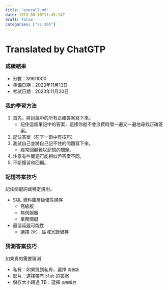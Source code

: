 ```yaml
---
title: "overall.md"
date: 1919-08-10T11:45:14Z
draft: false
categories: ["az-305"]
---
```




# Translated by ChatGTP

### 成績結果

* 分數：896/1000
* 準備日期：2023年11月13日
* 考試日期：2023年11月20日

### 我的學習方法

1. 首先，將討論中的所有正確答案寫下來。
   * 記住這個筆記中的答案，這樣你就不會浪費時間一遍又一遍地尋找正確答案。
2. 記住答案（在下一節中有技巧）
3. 測試自己並將自己記不住的問題寫下來。
   * 經常回顧難以記憶的問題。
4. 注意有些問題可能相似但答案不同。
5. 不斷複習和回顧。

### 記憶答案技巧

記住關鍵詞或特定規則。

* SQL 資料庫層級優先順序
  * 高級版
  * 無伺服器
  * 業務關鍵
* 最低延遲可能性
  * 選擇 `ZRS` - 區域冗餘儲存

### 猜測答案技巧

如果真的需要猜測

* 私有：如果提到私有，選擇 `高級版`
* 影片：選擇帶有 `blob` 的答案
* 儲存大小超過 TB：選擇 `高擴展性`